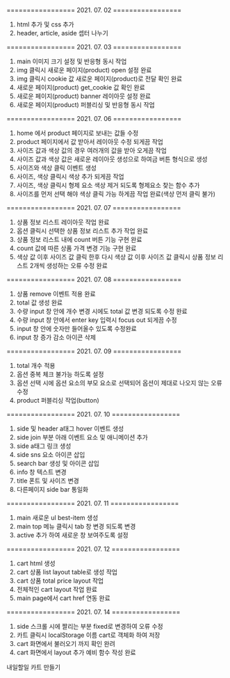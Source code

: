 ================= 2021. 07. 02  =================
1. html 추가 및 css 추가
2. header, article, aside 셉터 나누기

================= 2021. 07. 03  =================
1. main 이미지 크기 설정 및 반응형 동시 작업
2. img 클릭시 새로운 페이지(product) open 설정 완료
3. img 클릭시 cookie 값 새로운 페이지(product)로 전달 확인 완료
4. 새로운 페이지(product) get_cookie 값 확인 완료
5. 새로운 페이지(product) banner 레이아웃 설정 완료
6. 새로운 페이지(product) 퍼블리싱 및 반응형 동시 작업

================= 2021. 07. 06  =================
1. home 에서 product 페이지로 보내는 값들 수정
2. product 페이지에서 값 받아서 레이아웃 수정 되게끔 작업
3. 사이즈 값과 색상 값의 경우 여러개의 값을 받아 오게끔 작업
4. 사이즈 값과 색상 값은 새로운 레이아웃 생성으로 하여금 버튼 형식으로 생성
5. 사이즈와 색상 클릭 이벤트 생성
6. 사이즈, 색상 클릭시 색상 추가 되게끔 작업
7. 사이즈, 색상 클릭시 형제 요소 색상 제거 되도록 형제요소 찾는 함수 추가
8. 사이즈를 먼저 선택 해야 색상 클릭 가능 하게끔 작업 완료(색상 먼저 클릭 불가)

================= 2021. 07. 07  =================
1. 상품 정보 리스트 레이아웃 작업 완료
2. 옵션 클릭시 선택한 상품 정보 리스트 추가 작업 완료
3. 상품 정보 리스트 내에 count 버튼 기능 구현 완료
4. count 값에 따른 상품 가격 변경 기능 구현 완료
5. 색상 값 이후 사이즈 값 클릭 한후 다시 색상 값 이후 사이즈 값 클릭시 상품 정보 리스트 2개씩 생성하는 오류 수정 완료

================= 2021. 07. 08  =================
1. 상품 remove 이벤트 적용 완료
2. total 값 생성 완료
3. 수량 input 창 안에 개수 변경 시에도 total 값 변경 되도록 수정 완료
4. 수량 input 창 안에서 enter key 입력시 focus out 되게끔 수정
5. input 창 안에 숫자만 들어올수 있도록 수정완료
6. input 창 증가 감소 아이콘 삭제

================= 2021. 07. 09  =================
1. total 개수 적용
2. 옵션 중복 체크 불가능 하도록 설정
3. 옵션 선택 시에 옵션 요소의 부모 요소로 선택되어 옵션이 제대로 나오지 않는 오류 수정
4. product 퍼블리싱 작업(button)

================= 2021. 07. 10  =================
1. side 및 header a태그 hover 이벤트 생성
2. side join 부분 아래 이벤트 요소 및 애니메이션 추가
3. side a태그 링크 생성
4. side sns 요소 아이콘 삽입
5. search bar 생성 및 아이콘 삽입
6. info 창 텍스트 변경
7. title 폰트 및 사이즈 변경
8. 다른페이지 side bar 통일화

================= 2021. 07. 11  =================
1. main 새로운 ul best-item 생성
2. main top 메뉴 클릭시 tab 창 변경 되도록 변경
3. active 추가 하여 새로운 창 보여주도록 설정

================= 2021. 07. 12  =================
1. cart html 생성
2. cart 상품 list layout table로 생성 작업
3. cart 상품 total price layout 작업
4. 전체적인 cart layout 작업 완료
5. main page에서 cart href 연동 완료

================= 2021. 07. 14  =================
1. side 스크롤 시에 짤리는 부분 fixed로 변경하여 오류 수정
2. 카트 클릭시 localStorage 이름 cart로 객체화 하여 저장
3. cart 화면에서 불러오기 까지 확인 완려
4. cart 화면에서 layout 추가 예비 함수 작성 완료



내일할일
카트 만들기